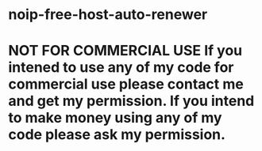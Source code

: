 # noip-free-host-auto-renewer
# NOT FOR COMMERCIAL USE If you intened to use any of my code for commercial use please contact me and get my permission. If you intend to make money using any of my code please ask my permission.
